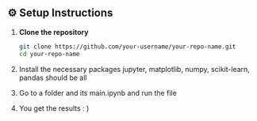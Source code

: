 ## ⚙️ Setup Instructions

1. **Clone the repository**
   ```bash
   git clone https://github.com/your-username/your-repo-name.git
   cd your-repo-name

2. Install the necessary packages
   jupyter, matplotlib, numpy, scikit-learn, pandas should be all

3. Go to a folder and its main.ipynb and run the file

4. You get the results : )
